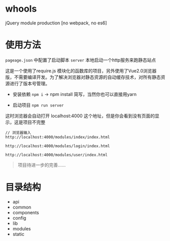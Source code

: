 # whools
jQuery module production [no webpack, no es6] 

# 使用方法
`pageage.json` 中配置了启动脚本 `server`
本地启动一个http服务来跑静态站点

这是一个使用了require.js 模块化的函数库的项目，另外使用了Vue2.0浏览器版，不需要编译开发。为了解决浏览器对静态资源的自动缓存技术，对所有静态资源进行了版本号管理。

* 安装依赖 `npm i` -> npm install 简写，当然你也可以直接用yarn

* 启动项目 `npm run server`

这时浏览器会自动打开 localhost:4000 这个地址，但是你会看到没有页面的显示，这是项目不完整

```
// 浏览器输入
http://localhost:4000/modules/index/index.html

http://localhost:4000/modules/login/index.html

http://localhost:4000/modules/user/index.html

```

> 项目待进一步的完善......

# 目录结构

* api
* common
* components
* config
* lib
* modules
* static
